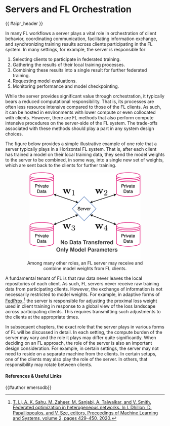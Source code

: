 <!-- markdownlint-disable-file MD033 MD013 -->

# Servers and FL Orchestration

{{ #aipr_header }}

In many FL workflows a server plays a vital role in orchestration of client
behavior, coordinating communication, facilitating information exchange, and
synchronizing training results across clients participating in the FL system.
In many settings, for example, the server is responsible for

1. Selecting clients to participate in federated training.
2. Gathering the results of their local training processes.
3. Combining these results into a single result for further federated training.
4. Requesting model evaluations.
5. Monitoring performance and model checkpointing.

While the server provides significant value through orchestration, it typically
bears a reduced computational responsibility. That is, its processes are often
less resource intensive compared to those of the FL clients. As such, it can
be hosted in environments with lower compute or even collocated with clients.
However, there are FL methods that also perform compute intensive procedures
on the server-side of the FL system. The trade-offs associated with these
methods should play a part in any system design choices.

The figure below provides a simple illustrative example of one role that a
server typically plays in a Horizontal FL system. That is, after each client
has trained a model on their local training data, they send the model weights
to the server to be combined, in some way, into a single new set of weights,
which are sent back to the clients for further training.

<figure>
<center>
<img src="../assets/Distributed Data Diagram Weights.svg" alt="Exchanging of Weights ", width="350">
<figcaption>Among many other roles, an FL server may receive and combine model weights from FL clients.</figcaption>
</center>
</figure>

A fundamental tenant of FL is that raw data never leaves the local
repositories of each client. As such, FL servers never receive raw training
data from participating clients. However, the exchange of information is not
necessarily restricted to model weights. For example, in adaptive forms of
[FedProx](../horizontal/robust_global_fl/fedprox.md),[^1] the server is
responsible for adjusting the proximal loss weight used in client training in
response to a global view of the loss landscape across participating clients.
This requires transmitting such adjustments to the clients at the appropriate
times.

In subsequent chapters, the exact role that the server plays in various forms
of FL will be discussed in detail. In each setting, the compute burden of the
server may vary and the role it plays may differ quite significantly. When
deciding on an FL approach, the role of the server is also an important
design consideration. For example, in certain settings, the server may not
need to reside on a separate machine from the clients. In certain setups, one
of the clients may also play the role of the server. In others, that
responsibility may rotate between clients.

#### References & Useful Links <!-- markdownlint-disable-line MD001 -->

[^1]:
    [T. Li, A. K. Sahu, M. Zaheer, M. Sanjabi, A. Talwalkar, and V. Smith.
    Federated optimization in heterogeneous networks. In I. Dhillon,
    D. Papailiopoulos, and V. Sze, editors, Proceedings of Machine Learning and
    Systems, volume 2, pages 429–450, 2020.](https://arxiv.org/pdf/1812.06127)

{{#author emersodb}}
